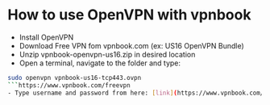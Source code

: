 # How to use OpenVPN with vpnbook

- Install OpenVPN
- Download Free VPN fom vpnbook.com (ex: US16 OpenVPN Bundle)
- Unzip vpnbook-openvpn-us16.zip in desired location
- Open a terminal, navigate to the folder and type:
```sh
sudo openvpn vpnbook-us16-tcp443.ovpn
```https://www.vpnbook.com/freevpn
- Type username and password from here: [link](https://www.vpnbook.com/freevpn) 
